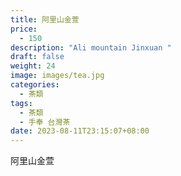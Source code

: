 ```yaml
---
title: 阿里山金萱
price:
  - 150
description: "Ali mountain Jinxuan "
draft: false
weight: 24
image: images/tea.jpg
categories:
  - 茶類
tags:
  - 茶類
  - 手奉 台灣茶
date: 2023-08-11T23:15:07+08:00
---
```


 阿里山金萱
